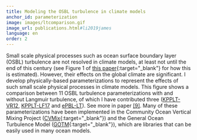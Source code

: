 ```yaml
---
title: Modeling the OSBL turbulence in climate models
anchor_id: parameterization
image: images/ltcomparison.gif
image_url: publications.html#li2019james
language: en
order: 2
---
```


Small scale physical processes such as ocean surface boundary layer (OSBL) turbulence are not resolved in climate models, at least not until the end of this century (see Figure&nbsp;1 of [this paper](https://www.semanticscholar.org/paper/Principles-and-advances-in-subgrid-modelling-for-Fox-Kemper-Bachman/947c0647d365b6b752e3e7b2a7cf055c32fc51e7){:target="_blank"} for how this is estimated). However, their effects on the global climate are significant. I develop physically-based parameterizations to represent the effects of such small scale physical processes in climate models. This figure shows a comparison between 11 OSBL turbulence parameterizations with and without Langmuir turbulence, of which I have contributed three ([KPPLT-VR12](publications.html#li2016ocemod), [KPPLT-LF17](publications.html#li2017jpo) and [ePBL-LT](publications.html#Reichl2019jpo)). See more in paper [[9]](publications.html#li2019james). Many of these parameterizations have been implemented in the Community Ocean Vertical Mixing Project ([CVMix](http://cvmix.github.io){:target="_blank"}) and the General Ocean Turbulence Model ([GOTM](https://gotm.net){:target="_blank"}), which are libraries that can be easily used in many ocean models.
